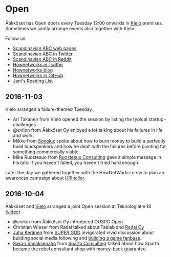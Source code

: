 # Open

Ääkköset has Open doors every Tuesday 12:00 onwards in [Kielo](http://kielo.com/) premises. Sometimes we jointly arrange events also together with Kielo. 

Follow us:

* [Scandinavian ABC web pages](http://www.scanabc.com/)
* [Scandinavian ABC in Twitter](https://twitter.com/scanabc)
* [Scandinavian ABC in Reddit](https://reddit.com/r/scanabc/)
* [Hownetworks in Twitter](https://twitter.com/hownetworksio)
* [Hownetworks blog](https://medium.com/hownetworks)
* [Hownetworks in GitHub](https://github.com/hownetworks)
* [Jani's Reading List](https://plus.google.com/+JaniKenttälä)

## 2016-11-03

Kielo arranged a failure-themed Tuesday.

* Ari Takanen from Kielo opened the session by listing the typical
  startup-challenges
* @evilon from Ääkköset Oy enjoyed a lot talking about his failures in life
  and work.
* Mikko from [Sonolux](http://www.sonolux.fi/) spoke about how to
  burn money to build a perfectly build loudspeakers and how he
  dealt with the failures before pivoting for something
  commercially viable.
* Mika Ruostesuo from
  [Ruostesuo Consulting](http://www.ruostesuoconsulting.fi/)
  gave a simple message in his talk: if you haven't failed,
  you haven't tried hard enough.

Later the day we gathered together with the HowNetWorks-crew
to plan an awareness campaign about [URI:teller](https://uriteller.io).

## 2016-10-04

Ääkköset and [Kielo](http://kielo.com/) arranged a joint Open session
at Teknologiatie 18 [(video)](https://youtu.be/r-e25qPsojc)

* @evilon from Ääkköset Oy introduced OUSPG Open
* Christian Wieser from Radai talked about Fablab and [Radai Oy](http://radai.fi/)
* [Juha Keränen](https://twitter.com/juhakeranen) from
  [SUPER GOD](http://supergod.fi/)
  invigorated vivid discussion about building social media following
  and [building a game fanbase](http://supergod.fi/blog/2016/09/20/consider-talking/).
* [Sakari Sanaksenaho](https://twitter.com/derzakke) from
  [Sparta Consulting](https://spartaconsulting.fi/) talked about how
  Sparta became the rebel consultant shop with money-back guarantee.
